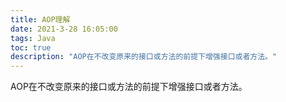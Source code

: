```yaml
---
title: AOP理解
date: 2021-3-28 16:05:00
tags: Java
toc: true
description: "AOP在不改变原来的接口或方法的前提下增强接口或者方法。"
---
```






AOP在不改变原来的接口或方法的前提下增强接口或者方法。
